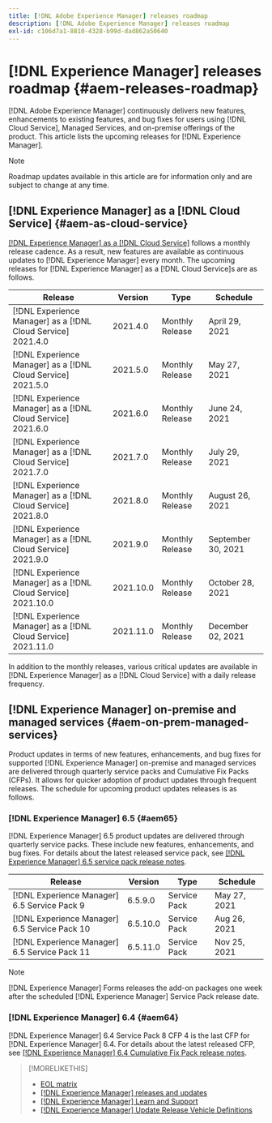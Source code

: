 ```yaml
---
title: [!DNL Adobe Experience Manager] releases roadmap
description: [!DNL Adobe Experience Manager] releases roadmap
exl-id: c106d7a1-8810-4328-b99d-dad862a50640
---
```

# [!DNL Experience Manager] releases roadmap {#aem-releases-roadmap}

[!DNL Adobe Experience Manager] continuously delivers new features, enhancements to existing features, and bug fixes for users using [!DNL Cloud Service], Managed Services, and on-premise offerings of the product. This article lists the upcoming releases for [!DNL Experience Manager].

>[!NOTE]
>
>Roadmap updates available in this article are for information only and are subject to change at any time.

## [!DNL Experience Manager] as a [!DNL Cloud Service] {#aem-as-cloud-service}

[[!DNL Experience Manager] as a [!DNL Cloud Service]](https://experienceleague.adobe.com/docs/experience-manager-cloud-service/release-notes/home.html) follows a monthly release cadence. As a result, new features are available as continuous updates to [!DNL Experience Manager] every month. The upcoming releases for [!DNL Experience Manager] as a [!DNL Cloud Service]s are as follows.

| Release |Version |Type |Schedule |
|---|---|---|---|
| [!DNL Experience Manager] as a [!DNL Cloud Service] 2021.4.0 |2021.4.0  |Monthly Release |April 29, 2021 |
| [!DNL Experience Manager] as a [!DNL Cloud Service] 2021.5.0 |2021.5.0  |Monthly Release |May 27, 2021 |
| [!DNL Experience Manager] as a [!DNL Cloud Service] 2021.6.0 |2021.6.0  |Monthly Release |June 24, 2021 |
| [!DNL Experience Manager] as a [!DNL Cloud Service] 2021.7.0 |2021.7.0  |Monthly Release |July 29, 2021 |
| [!DNL Experience Manager] as a [!DNL Cloud Service] 2021.8.0 |2021.8.0  |Monthly Release |August 26, 2021 |
| [!DNL Experience Manager] as a [!DNL Cloud Service] 2021.9.0 |2021.9.0  |Monthly Release |September 30, 2021 |
| [!DNL Experience Manager] as a [!DNL Cloud Service] 2021.10.0 |2021.10.0  |Monthly Release |October 28, 2021 |
| [!DNL Experience Manager] as a [!DNL Cloud Service] 2021.11.0 |2021.11.0  |Monthly Release |December 02, 2021 |

In addition to the monthly releases, various critical updates are available in [!DNL Experience Manager] as a [!DNL Cloud Service] with a daily release frequency.

## [!DNL Experience Manager] on-premise and managed services {#aem-on-prem-managed-services}

Product updates in terms of new features, enhancements, and bug fixes for supported [!DNL Experience Manager] on-premise and managed services are delivered through quarterly service packs and Cumulative Fix Packs (CFPs). It allows for quicker adoption of product updates through frequent releases. The schedule for upcoming product updates releases is as follows.

### [!DNL Experience Manager] 6.5 {#aem65}

[!DNL Experience Manager] 6.5 product updates are delivered through quarterly service packs. These include new features, enhancements, and bug fixes. For details about the latest released service pack, see [[!DNL Experience Manager] 6.5 service pack release notes](https://experienceleague.adobe.com/docs/experience-manager-65/release-notes/service-pack/sp-release-notes.html).

| Release |Version |Type |Schedule |
|---|---|---|---|
| [!DNL Experience Manager] 6.5 Service Pack 9 |6.5.9.0  |Service Pack |May 27, 2021 |
| [!DNL Experience Manager] 6.5 Service Pack 10 |6.5.10.0  |Service Pack |Aug 26, 2021 |
| [!DNL Experience Manager] 6.5 Service Pack 11|6.5.11.0  |Service Pack |Nov 25, 2021 |

>[!NOTE]
>
>[!DNL Experience Manager] Forms releases the add-on packages one week after the scheduled [!DNL Experience Manager] Service Pack release date.

### [!DNL Experience Manager] 6.4 {#aem64}

[!DNL Experience Manager] 6.4 Service Pack 8 CFP 4 is the last CFP for [!DNL Experience Manager] 6.4. For details about the latest released CFP, see [[!DNL Experience Manager] 6.4 Cumulative Fix Pack release notes](https://experienceleague.adobe.com/docs/experience-manager-64/release-notes/cfp-release-notes.html).

>[!MORELIKETHIS]
>
>* [EOL matrix](https://helpx.adobe.com/support/programs/eol-matrix.html)
>* [[!DNL Experience Manager] releases and updates](https://helpx.adobe.com/experience-manager/aem-releases-updates.html)
>* [[!DNL Experience Manager] Learn and Support](https://helpx.adobe.com/support/experience-manager.html)
>* [[!DNL Experience Manager] Update Release Vehicle Definitions](/help/update-release-vehicle-definitions.md)

